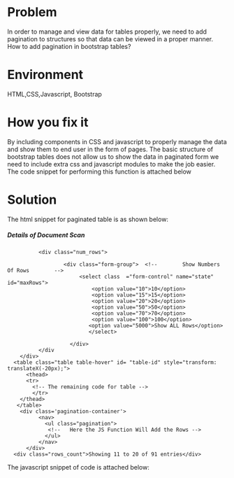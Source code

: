 # Problem
In order to manage and view data for tables properly, we need to add pagination to structures so that data can be viewed in a proper manner.
How to add pagination in bootstrap tables?


# Environment
HTML,CSS,Javascript, Bootstrap


# How you fix it
By including components in CSS and javascript to properly manage the data and show them to end user in the form of pages. The basic structure of bootstrap tables does not allow us to show the data in paginated form we need to include extra css and javascript modules to make the job easier.
The code snippet for performing this function is attached below


# Solution
The html snippet for paginated table is as shown below:
 <div class="card-header">
          <h5>Details of Document Scan</h5>

              <div class="num_rows">

                      <div class="form-group"> 	<!--		Show Numbers Of Rows 		-->
                           <select class  ="form-control" name="state" id="maxRows">
                               <option value="10">10</option>
                               <option value="15">15</option>
                               <option value="20">20</option>
                               <option value="50">50</option>
                               <option value="70">70</option>
                               <option value="100">100</option>
                              <option value="5000">Show ALL Rows</option>
                              </select>

                        </div>
              </div
        </div>
      <table class="table table-hover" id= "table-id" style="transform: translateX(-20px);">
          <thead>
          <tr> 
            <!-- The remaining code for table -->
            </tr>
        </thead>
       </table>
        <div class='pagination-container'>
              <nav>
                <ul class="pagination">
                 <!--	Here the JS Function Will Add the Rows -->
                </ul>
              </nav>
          </div>
      <div class="rows_count">Showing 11 to 20 of 91 entries</div>        
  </div>
  
  The javascript snippet of code is attached below:
   <div class="card-header">
  <script>
    getPagination('#table-id');
	$('#maxRows').trigger('change');
	function getPagination (table){

		  $('#maxRows').on('change',function(){
		  	$('.pagination').html('');						// reset pagination div
		  	var trnum = 0 ;									// reset tr counter 
		  	var maxRows = parseInt($(this).val());			// get Max Rows from select option
        
		  	var totalRows = $(table+' tbody tr').length;		// numbers of rows 
			 $(table+' tr:gt(0)').each(function(){			// each TR in  table and not the header
			 	trnum++;									// Start Counter 
			 	if (trnum > maxRows ){						// if tr number gt maxRows
			 		
			 		$(this).hide();							// fade it out 
			 	}if (trnum <= maxRows ){$(this).show();}// else fade in Important in case if it ..
			 });											//  was fade out to fade it in 
			 if (totalRows > maxRows){						// if tr total rows gt max rows option
			 	var pagenum = Math.ceil(totalRows/maxRows);	// ceil total(rows/maxrows) to get ..  
			 												//	numbers of pages 
			 	for (var i = 1; i <= pagenum ;){			// for each page append pagination li 
			 	$('.pagination').append('<li data-page="'+i+'">\
								      <span>'+ i++ +'<span class="sr-only">(current)</span></span>\
								    </li>').show();
			 	}											// end for i 
			} 												// end if row count > max rows
			$('.pagination li:first-child').addClass('active'); // add active class to the first li 
        //SHOWING ROWS NUMBER OUT OF TOTAL DEFAULT
       showig_rows_count(maxRows, 1, totalRows);
        $('.pagination li').on('click',function(e){		// on click each page
        e.preventDefault();
				var pageNum = $(this).attr('data-page');	// get it's number
				var trIndex = 0 ;							// reset tr counter
				$('.pagination li').removeClass('active');	// remove active class from all li 
				$(this).addClass('active');					// add active class to the clicked 
         showig_rows_count(maxRows, pageNum, totalRows);
				 $(table+' tr:gt(0)').each(function(){		// each tr in table not the header
				 	trIndex++;								// tr index counter 
				 	// if tr index gt maxRows*pageNum or lt maxRows*pageNum-maxRows fade if out
				 	if (trIndex > (maxRows*pageNum) || trIndex <= ((maxRows*pageNum)-maxRows)){
				 		$(this).hide();		
				 	}else {$(this).show();} 				//else fade in 
				 }); 										// end of for each tr in table
					});										// end of on click pagination list
		});
	}		

</script>
            </div>          
